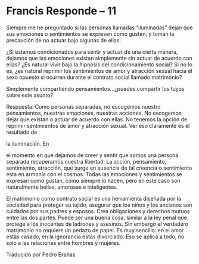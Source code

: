 # Francis Responde – 11

Siempre me he preguntado si las personas llamadas “iluminadas” dejan que sus emociones o sentimientos se expresen como gusten, y toman la precaución de no actuar bajo algunas de ellas.

¿Si estamos condicionados para sentir y actuar de una cierta manera, dejamos que las emociones existan simplemente sin actuar de acuerdo con ellas? ¿Es natural vivir bajo la hipnosis del condicionamiento social? Si no lo es, ¿es natural reprimir los sentimientos de amor y atracción sexual hacia el sexo opuesto si ocurren durante el contrato social llamado matrimonio? 

Simplemente compartiendo pensamientos...¿puedes compartir los tuyos sobre este asunto?

Respuesta: Como personas separadas, no escogemos nuestro pensamientos, nuestras emociones, nuestras acciones. No escogemos dejar que existan o actuar de acuerdo con ellas. No tenemos la opción de reprimir sentimientos de amor y atracción sexual. Ver eso claramente es el resultado de 

la iluminación. En

el momento en que dejamos de creer y sentir que somos una persona separada recuperamos nuestra libertad. La acción, pensamiento, sentimiento, atracción, que surge en ausencia de tal creencia o sentimiento esta en armonía con el cosmos. Todas las emociones y sentimientos se expresan como gustan, como siempre lo hacen, pero en este caso son naturalmente bellas, amorosas e inteligentes.

El matrimonio como contrato social es una herramienta diseñada por la sociedad para proteger su tejido, asegurar que los niños y los ancianos son cuidados por sus padres y esposos. Crea obligaciones y derechos mutuos entre las dos partes. Puede ser una buena cosa, similar a la ley penal que protege a los inocentes de ladrones y asesinos. Sin embargo el verdadero matrimonio no requiere un pedazo de papel. Es muy sencillo: en el amor estás casado, en la ignorancia estás divorciado. Eso se aplica a todo, no solo a las relaciones entre hombres y mujeres.

Traducido por Pedro Brañas

